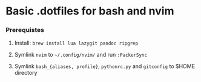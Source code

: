 
# Basic .dotfiles for bash and nvim

### Prerequistes
1. Install: `brew install lua lazygit pandoc ripgrep`

2. Symlink `nvim` to `~/.config/nvim/` and run `:PackerSync`

3. Symlink `bash_{aliases, profile}`, `pythonrc.py` and `gitconfig` to $HOME directory

